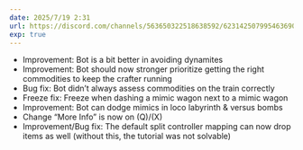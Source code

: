 ```yaml
---
date: 2025/7/19 2:31
url: https://discord.com/channels/563650322518638592/623142507995463690/1395457820723380275
exp: true
---
```

- Improvement: Bot is a bit better in avoiding dynamites
- Improvement: Bot should now stronger prioritize getting the right commodities to keep the crafter running
- Bug fix: Bot didn’t always assess commodities on the train correctly
- Freeze fix: Freeze when dashing a mimic wagon next to a mimic wagon
- Improvement: Bot can dodge mimics in loco labyrinth & versus bombs
- Change “More Info” is now on (Q)/(X)
- Improvement/Bug fix: The default split controller mapping can now drop items as well (without this, the tutorial was not solvable)